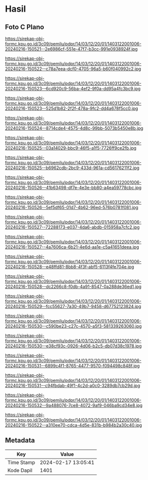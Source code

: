 # Hasil

## Foto C Plano

https://sirekap-obj-formc.kpu.go.id/3c09/pemilu/pdpr/14/03/12/20/01/1403122001006-20240216-150521--2e6986cf-551e-47f7-b3cc-991e0938924f.jpg

https://sirekap-obj-formc.kpu.go.id/3c09/pemilu/pdpr/14/03/12/20/01/1403122001006-20240216-150522--c78a7eea-dcf0-4705-96a5-b60f040992c2.jpg

https://sirekap-obj-formc.kpu.go.id/3c09/pemilu/pdpr/14/03/12/20/01/1403122001006-20240216-150523--6cd920c9-56ba-4ef2-9f0a-dd95a4fc3bc9.jpg

https://sirekap-obj-formc.kpu.go.id/3c09/pemilu/pdpr/14/03/12/20/01/1403122001006-20240216-150523--525d1b82-2f2f-478a-9fc2-dd4a678f5cc0.jpg

https://sirekap-obj-formc.kpu.go.id/3c09/pemilu/pdpr/14/03/12/20/01/1403122001006-20240216-150524--8714cde4-4575-4d8c-99bb-5073b5450e8b.jpg

https://sirekap-obj-formc.kpu.go.id/3c09/pemilu/pdpr/14/03/12/20/01/1403122001006-20240216-150525--03a14029-bbc9-46f5-a1f5-7726ff9ce2fb.jpg

https://sirekap-obj-formc.kpu.go.id/3c09/pemilu/pdpr/14/03/12/20/01/1403122001006-20240216-150525--b6962cdb-2bc9-433d-961a-cd56176211f2.jpg

https://sirekap-obj-formc.kpu.go.id/3c09/pemilu/pdpr/14/03/12/20/01/1403122001006-20240216-150526--41b63498-df7e-4e3e-bb80-a4ea59778cbc.jpg

https://sirekap-obj-formc.kpu.go.id/3c09/pemilu/pdpr/14/03/12/20/01/1403122001006-20240216-150526--5ef5df65-01d7-4b62-96ed-576b0781f081.jpg

https://sirekap-obj-formc.kpu.go.id/3c09/pemilu/pdpr/14/03/12/20/01/1403122001006-20240216-150527--72288173-e037-4da6-abdb-015958a7cfc2.jpg

https://sirekap-obj-formc.kpu.go.id/3c09/pemilu/pdpr/14/03/12/20/01/1403122001006-20240216-150527--4a7606ca-6b21-4e6d-aa1e-c5a41651deea.jpg

https://sirekap-obj-formc.kpu.go.id/3c09/pemilu/pdpr/14/03/12/20/01/1403122001006-20240216-150528--e48ffd81-8bb8-4f3f-abf5-6113f4fe704e.jpg

https://sirekap-obj-formc.kpu.go.id/3c09/pemilu/pdpr/14/03/12/20/01/1403122001006-20240216-150528--dc2266c8-f0db-4a91-8547-0a288de36ed1.jpg

https://sirekap-obj-formc.kpu.go.id/3c09/pemilu/pdpr/14/03/12/20/01/1403122001006-20240216-150529--fcc55627-7a30-49b7-9458-d67752123824.jpg

https://sirekap-obj-formc.kpu.go.id/3c09/pemilu/pdpr/14/03/12/20/01/1403122001006-20240216-150530--c590be23-c27c-4570-a5f3-581339263060.jpg

https://sirekap-obj-formc.kpu.go.id/3c09/pemilu/pdpr/14/03/12/20/01/1403122001006-20240216-150530--e38cf93c-0926-4d06-b2c5-db07d38c1978.jpg

https://sirekap-obj-formc.kpu.go.id/3c09/pemilu/pdpr/14/03/12/20/01/1403122001006-20240216-150531--6899c4f1-8765-4477-9570-f094498c848f.jpg

https://sirekap-obj-formc.kpu.go.id/3c09/pemilu/pdpr/14/03/12/20/01/1403122001006-20240216-150531--c94fbdab-49f1-4c2d-a0c0-3289db7cb29d.jpg

https://sirekap-obj-formc.kpu.go.id/3c09/pemilu/pdpr/14/03/12/20/01/1403122001006-20240216-150532--9a488076-7ce8-4072-9af9-046ba9cd34e8.jpg

https://sirekap-obj-formc.kpu.go.id/3c09/pemilu/pdpr/14/03/12/20/01/1403122001006-20240216-150522--a310ee70-cdca-4d5e-831b-b984b2a30c40.jpg


## Metadata

| Key        | Value               |
| ---------- | ------------------- |
| Time Stamp | 2024-02-17 13:05:41 |
| Kode Dapil | 1401                |



